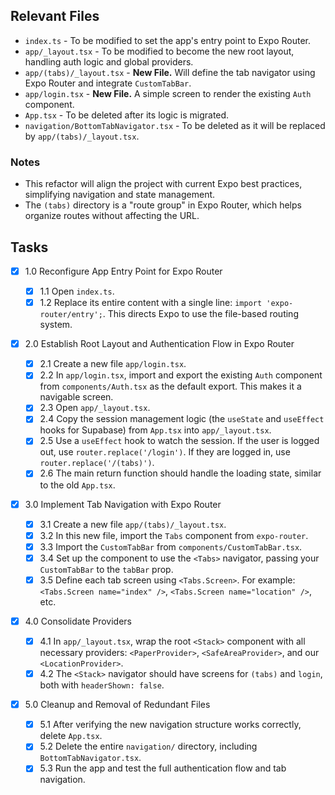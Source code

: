 ## Relevant Files

- `index.ts` - To be modified to set the app's entry point to Expo Router.
- `app/_layout.tsx` - To be modified to become the new root layout, handling auth logic and global providers.
- `app/(tabs)/_layout.tsx` - **New File.** Will define the tab navigator using Expo Router and integrate `CustomTabBar`.
- `app/login.tsx` - **New File.** A simple screen to render the existing `Auth` component.
- `App.tsx` - To be deleted after its logic is migrated.
- `navigation/BottomTabNavigator.tsx` - To be deleted as it will be replaced by `app/(tabs)/_layout.tsx`.

### Notes

- This refactor will align the project with current Expo best practices, simplifying navigation and state management.
- The `(tabs)` directory is a "route group" in Expo Router, which helps organize routes without affecting the URL.

## Tasks

- [x] 1.0 Reconfigure App Entry Point for Expo Router

  - [x] 1.1 Open `index.ts`.
  - [x] 1.2 Replace its entire content with a single line: `import 'expo-router/entry';`. This directs Expo to use the file-based routing system.

- [x] 2.0 Establish Root Layout and Authentication Flow in Expo Router

  - [x] 2.1 Create a new file `app/login.tsx`.
  - [x] 2.2 In `app/login.tsx`, import and export the existing `Auth` component from `components/Auth.tsx` as the default export. This makes it a navigable screen.
  - [x] 2.3 Open `app/_layout.tsx`.
  - [x] 2.4 Copy the session management logic (the `useState` and `useEffect` hooks for Supabase) from `App.tsx` into `app/_layout.tsx`.
  - [x] 2.5 Use a `useEffect` hook to watch the session. If the user is logged out, use `router.replace('/login')`. If they are logged in, use `router.replace('/(tabs)')`.
  - [x] 2.6 The main return function should handle the loading state, similar to the old `App.tsx`.

- [x] 3.0 Implement Tab Navigation with Expo Router

  - [x] 3.1 Create a new file `app/(tabs)/_layout.tsx`.
  - [x] 3.2 In this new file, import the `Tabs` component from `expo-router`.
  - [x] 3.3 Import the `CustomTabBar` from `components/CustomTabBar.tsx`.
  - [x] 3.4 Set up the component to use the `<Tabs>` navigator, passing your `CustomTabBar` to the `tabBar` prop.
  - [x] 3.5 Define each tab screen using `<Tabs.Screen>`. For example: `<Tabs.Screen name="index" />`, `<Tabs.Screen name="location" />`, etc.

- [x] 4.0 Consolidate Providers

  - [x] 4.1 In `app/_layout.tsx`, wrap the root `<Stack>` component with all necessary providers: `<PaperProvider>`, `<SafeAreaProvider>`, and our `<LocationProvider>`.
  - [x] 4.2 The `<Stack>` navigator should have screens for `(tabs)` and `login`, both with `headerShown: false`.

- [x] 5.0 Cleanup and Removal of Redundant Files
  - [x] 5.1 After verifying the new navigation structure works correctly, delete `App.tsx`.
  - [x] 5.2 Delete the entire `navigation/` directory, including `BottomTabNavigator.tsx`.
  - [x] 5.3 Run the app and test the full authentication flow and tab navigation.
